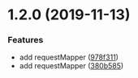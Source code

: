 # 1.2.0 (2019-11-13)


### Features

* add requestMapper ([978f311](https://github.com/imcuttle/absolute-module-mapper-plugin/commit/978f311ef8d2f9c8b24a4f220035272bd87bb37e))
* add requestMapper ([380b585](https://github.com/imcuttle/absolute-module-mapper-plugin/commit/380b5857800b4247ff24b55ef0e4fd23244a2c5e))



